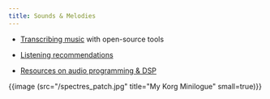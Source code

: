 ```yaml
---
title: Sounds & Melodies
---
```



- [Transcribing music](/music-transcribing) with open-source tools

- [Listening recommendations](/should-listen)

- [Resources on audio programming & DSP](/audio-dsp)

{{image (src="/spectres_patch.jpg" title="My Korg Minilogue" small=true)}}
